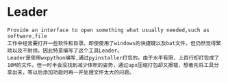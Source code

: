 # Leader
    Provide an interface to open something what usually needed,such as software,file 
    工作中经常要打开一些软件和目录。即使使用了windows的快捷键以及bat文件，但仍然觉得繁琐以及不耐烦。因此特意编写了这个工具Leader。
    Leader是使用wxpython编写,通过pyinstaller打包的。由于水平有限，上百行却打包成了10M的文件。但一时半会没找到减少体积的姿势，通过upx压缩打包却又报错，想着先将工具分享出来，等以后添加功能时再一并处理文件太大的问题。
